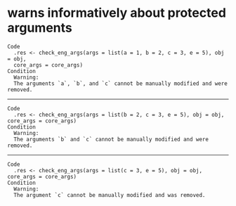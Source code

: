 # warns informatively about protected arguments

    Code
      .res <- check_eng_args(args = list(a = 1, b = 2, c = 3, e = 5), obj = obj,
      core_args = core_args)
    Condition
      Warning:
      The arguments `a`, `b`, and `c` cannot be manually modified and were removed.

---

    Code
      .res <- check_eng_args(args = list(b = 2, c = 3, e = 5), obj = obj, core_args = core_args)
    Condition
      Warning:
      The arguments `b` and `c` cannot be manually modified and were removed.

---

    Code
      .res <- check_eng_args(args = list(c = 3, e = 5), obj = obj, core_args = core_args)
    Condition
      Warning:
      The argument `c` cannot be manually modified and was removed.


